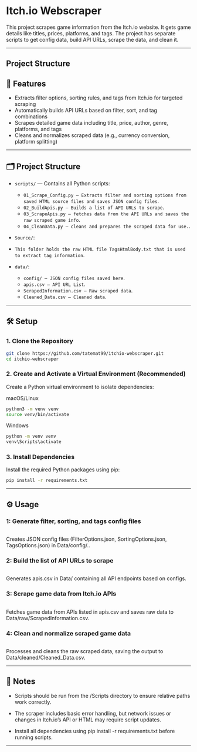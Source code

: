 # Itch.io Webscraper

This project scrapes game information from the Itch.io website. It gets game details like titles, prices, platforms, and tags. The project has separate scripts to get config data, build API URLs, scrape the data, and clean it.

---

## Project Structure




## 🚀 Features

- Extracts filter options, sorting rules, and tags from Itch.io for targeted scraping
- Automatically builds API URLs based on filter, sort, and tag combinations
- Scrapes detailed game data including title, price, author, genre, platforms, and tags
- Cleans and normalizes scraped data (e.g., currency conversion, platform splitting)

---

## 🗂️ Project Structure

- `scripts/` — Contains all Python scripts:
  - `01_Scrape_Config.py — Extracts filter and sorting options from saved HTML source files and saves JSON config files`.
  - `02_BuildApis.py — Builds a list of API URLs to scrape`.
  - `03_ScrapeApis.py — fetches data from the API URLs and saves the raw scraped game info`.
  - `04_CleanData.py — cleans and prepares the scraped data for use.`.

- `Source/`:
- `This folder holds the raw HTML file TagsHtmlBody.txt that is used to extract tag information`.


- `data/`:
  - `config/ — JSON config files saved here`.
  - `apis.csv — API URL List`.
  - `ScrapedInformation.csv — Raw scraped data`.
  - `Cleaned_Data.csv — Cleaned data`.

---

## 🛠️ Setup

### 1. Clone the Repository

```bash
git clone https://github.com/tatemat99/itchio-webscraper.git
cd itchio-webscraper
```


### 2. Create and Activate a Virtual Environment (Recommended)

Create a Python virtual environment to isolate dependencies:

macOS/Linux

```bash
python3 -m venv venv
source venv/bin/activate
```

Windows

```bash
python -m venv venv
venv\Scripts\activate
```


### 3. Install Dependencies

Install the required Python packages using pip:

```bash
pip install -r requirements.txt
```

---

## ⚙️ Usage

### 1: Generate filter, sorting, and tags config files

```python 01_ScrapeConfig.py
```
Creates JSON config files (FilterOptions.json, SortingOptions.json, TagsOptions.json) in Data/config/..


### 2: Build the list of API URLs to scrape

```python 02_BuildApis.py
```
Generates apis.csv in Data/ containing all API endpoints based on configs.


### 3: Scrape game data from Itch.io APIs

```python 03_ScrapeApis.py
```
Fetches game data from APIs listed in apis.csv and saves raw data to Data/raw/ScrapedInformation.csv.


### 4: Clean and normalize scraped game data

```python 04_CleanData.py
```
Processes and cleans the raw scraped data, saving the output to Data/cleaned/Cleaned_Data.csv.

---

## 📝 Notes

- Scripts should be run from the /Scripts directory to ensure relative paths work correctly.

- The scraper includes basic error handling, but network issues or changes in Itch.io’s API or HTML may require script updates.

- Install all dependencies using pip install -r requirements.txt before running scripts.

---
